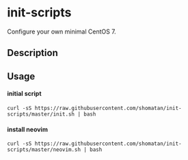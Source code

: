 init-scripts
====
Configure your own minimal CentOS 7.

## Description

## Usage

#### initial script

```
curl -sS https://raw.githubusercontent.com/shomatan/init-scripts/master/init.sh | bash
```

#### install neovim

```
curl -sS https://raw.githubusercontent.com/shomatan/init-scripts/master/neovim.sh | bash
```
